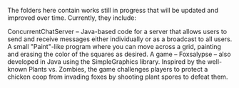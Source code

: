 The folders here contain works still in progress that will be updated and improved over time. Currently, they include:

ConcurrentChatServer – Java-based code for a server that allows users to send and receive messages either individually or as a broadcast to all users.
A small "Paint"-like program where you can move across a grid, painting and erasing the color of the squares as desired.
A game – Foxsalypse – also developed in Java using the SimpleGraphics library. Inspired by the well-known Plants vs. Zombies, the game challenges players to protect a chicken coop from invading foxes by shooting plant spores to defeat them.
